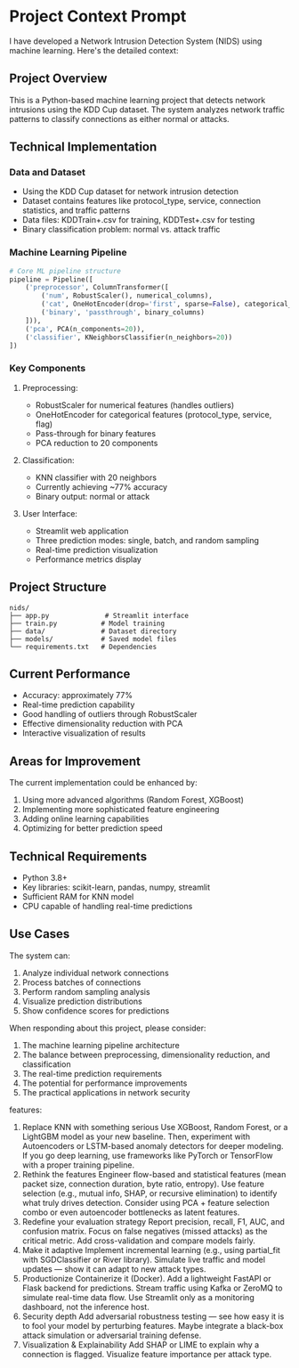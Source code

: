 # Project Context Prompt

I have developed a Network Intrusion Detection System (NIDS) using machine learning. Here's the detailed context:

## Project Overview
This is a Python-based machine learning project that detects network intrusions using the KDD Cup dataset. The system analyzes network traffic patterns to classify connections as either normal or attacks.

## Technical Implementation

### Data and Dataset
- Using the KDD Cup dataset for network intrusion detection
- Dataset contains features like protocol_type, service, connection statistics, and traffic patterns
- Data files: KDDTrain+.csv for training, KDDTest+.csv for testing
- Binary classification problem: normal vs. attack traffic

### Machine Learning Pipeline
```python
# Core ML pipeline structure
pipeline = Pipeline([
    ('preprocessor', ColumnTransformer([
        ('num', RobustScaler(), numerical_columns),
        ('cat', OneHotEncoder(drop='first', sparse=False), categorical_columns),
        ('binary', 'passthrough', binary_columns)
    ])),
    ('pca', PCA(n_components=20)),
    ('classifier', KNeighborsClassifier(n_neighbors=20))
])
```

### Key Components
1. Preprocessing:
   - RobustScaler for numerical features (handles outliers)
   - OneHotEncoder for categorical features (protocol_type, service, flag)
   - Pass-through for binary features
   - PCA reduction to 20 components

2. Classification:
   - KNN classifier with 20 neighbors
   - Currently achieving ~77% accuracy
   - Binary output: normal or attack

3. User Interface:
   - Streamlit web application
   - Three prediction modes: single, batch, and random sampling
   - Real-time prediction visualization
   - Performance metrics display

## Project Structure
```
nids/
├── app.py              # Streamlit interface
├── train.py           # Model training
├── data/              # Dataset directory
├── models/            # Saved model files
└── requirements.txt   # Dependencies
```

## Current Performance
- Accuracy: approximately 77%
- Real-time prediction capability
- Good handling of outliers through RobustScaler
- Effective dimensionality reduction with PCA
- Interactive visualization of results

## Areas for Improvement
The current implementation could be enhanced by:
1. Using more advanced algorithms (Random Forest, XGBoost)
2. Implementing more sophisticated feature engineering
3. Adding online learning capabilities
4. Optimizing for better prediction speed

## Technical Requirements
- Python 3.8+
- Key libraries: scikit-learn, pandas, numpy, streamlit
- Sufficient RAM for KNN model
- CPU capable of handling real-time predictions

## Use Cases
The system can:
1. Analyze individual network connections
2. Process batches of connections
3. Perform random sampling analysis
4. Visualize prediction distributions
5. Show confidence scores for predictions

When responding about this project, please consider:
1. The machine learning pipeline architecture
2. The balance between preprocessing, dimensionality reduction, and classification
3. The real-time prediction requirements
4. The potential for performance improvements
5. The practical applications in network security



features:

1. Replace KNN with something serious
Use XGBoost, Random Forest, or a LightGBM model as your new baseline.
Then, experiment with Autoencoders or LSTM-based anomaly detectors for deeper modeling.
If you go deep learning, use frameworks like PyTorch or TensorFlow with a proper training pipeline.
2. Rethink the features
Engineer flow-based and statistical features (mean packet size, connection duration, byte ratio, entropy).
Use feature selection (e.g., mutual info, SHAP, or recursive elimination) to identify what truly drives detection.
Consider using PCA + feature selection combo or even autoencoder bottlenecks as latent features.
3. Redefine your evaluation strategy
Report precision, recall, F1, AUC, and confusion matrix.
Focus on false negatives (missed attacks) as the critical metric.
Add cross-validation and compare models fairly.
4. Make it adaptive
Implement incremental learning (e.g., using partial_fit with SGDClassifier or River library).
Simulate live traffic and model updates — show it can adapt to new attack types.
5. Productionize
Containerize it (Docker).
Add a lightweight FastAPI or Flask backend for predictions.
Stream traffic using Kafka or ZeroMQ to simulate real-time data flow.
Use Streamlit only as a monitoring dashboard, not the inference host.
6. Security depth
Add adversarial robustness testing — see how easy it is to fool your model by perturbing features.
Maybe integrate a black-box attack simulation or adversarial training defense.
7. Visualization & Explainability
Add SHAP or LIME to explain why a connection is flagged.
Visualize feature importance per attack type.